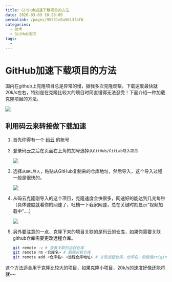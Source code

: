 ```yaml
---
title: GitHub加速下载项目的方法
date: 2020-03-09 10:28:09
permalink: /pages/95331c6a9613faf8
categories: 
  - 技术
  - GitHub技巧
tags: 
  - 
---
```

# GitHub加速下载项目的方法

国内在github上克隆项目总是异常的慢，据我多次克隆观察，下载速度最快就20k/s左右，特别是在克隆比较大的项目时简直慢得无法忍受！下面介绍一种加载克隆项目的方法。

<!-- more -->

![](https://cdn.jsdelivr.net/gh/tanbingqian/image_store/blog/20200309112604.png)



## 利用码云来转接做下载加速

1. 首先你得有一个 [码云](https://gitee.com/) 的账号

2. 登录码云之后在页面右上角的加号选择`从GitHub/GitLab导入项目`

   ![](https://cdn.jsdelivr.net/gh/tanbingqian/image_store/blog/20200309112711.jpg)

   

3. 选择`从URL导入`，粘贴从GitHub复制来的仓库地址，然后导入，这个导入过程一般是很快的。

   ![](https://cdn.jsdelivr.net/gh/tanbingqian/image_store/blog/20200309112710.jpg)

4. 从码云克隆刚导入的这个项目，克隆速度会快很多，网速好的能达到几兆每秒（具体速度就看你的网速了，吐槽一下我家网速，总在关键时刻显示"视频加载中"....）

   ![](https://cdn.jsdelivr.net/gh/tanbingqian/image_store/blog/20200309112712.jpg)

5. 另外要注意的一点，克隆下来的项目关联的是码云的仓库，如果你需要关联github仓库需要更改远程仓库。

   ```bash
   git remote -v # 查看关联的远程仓库
   git remote rm <仓库名> # 删除远程仓库
   git remote add <仓库名> <远程仓库地址> # 关联远程仓库，仓库名一般使用origin
   ```



这个方法适合用于克隆比较大的项目，如果克隆小项目，20k/s的速度好像还能将就~~

